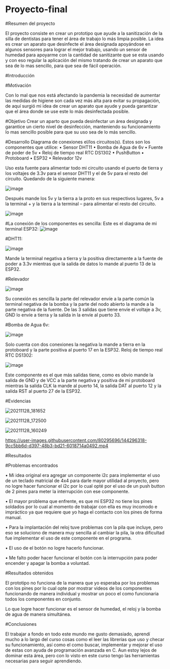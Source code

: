 # Proyecto-final
#Resumen del proyecto

El proyecto consiste en crear un prototipo que ayude a la sanitización de la silla de dentistas para tener el área de trabajo lo más limpia posible.
La idea es crear un aparato que desinfecte el área designada apoyándose en algunos sensores para lograr el mejor trabajo, usando un sensor de humedad para apoyarme con la cantidad de sanitizante que se esta usando y con eso regular la aplicación del mismo tratando de crear un aparato que sea de lo mas sencillo, para que sea de fácil operación.

#Introducción

#Motivación

Con lo mal que nos está afectando la pandemia la necesidad de aumentar las medidas de higiene son cada vez más alta para evitar su propagación, de aquí surgió mi idea de crear un aparato que ayude y pueda garantizar que el área donde se use este lo más desinfectada posible.

#Objetivo
Crear un aparto que pueda desinfectar un área designada y garantice un cierto nivel de desinfección, manteniendo su funcionamiento lo mas sencillo posible para que su uso sea de lo más sencillo.


#Desarrollo
Diagrama de conexiones el/los circuitos(s).
Estos son los componentes que utilice:
•	Sensor DHT11
•	Bomba de Agua de 6v
•	Fuente de poder de 5v
•	Reloj de tiempo real RTC DS1302
•	PushButton
•	Protoboard
•	ESP32
•	Relevador 12v


Uso esta fuente para alimentar todo mi circuito usando el puerto de tierra y los voltajes de 3.3v para el sensor DHT11 y el de 5v para el resto del circuito.
Quedando de la siguiente manera:

![image](https://user-images.githubusercontent.com/80295696/143788569-72650ccd-159d-4dce-8daa-6a9bf3ae65cc.png)

 
Después mande los 5v y la tierra a la proto en sus respectivos lugares, 5v a la terminal + y la tierra a la terminal – para alimentar el resto del circuito.

![image](https://user-images.githubusercontent.com/80295696/143788578-18f1c727-73c3-4eeb-bd6e-8aec82caf92b.png)


#La conexión de los componentes es sencilla:
Este es el diagrama de mi terminal ESP32:
![image](https://user-images.githubusercontent.com/80295696/143788594-6476bfdc-cfeb-4f2f-9e26-b651f06079d1.png)

 
#DHT11:

![image](https://user-images.githubusercontent.com/80295696/143788606-a5d13620-012f-4934-acc0-8fc87f158ab6.png)

 
Mande la terminal negativa a tierra y la positiva directamente a la fuente de poder a 3.3v mientras que la salida de datos lo mande al puerto 13 de la ESP32.

#Relevador

![image](https://user-images.githubusercontent.com/80295696/144295638-7c36c187-3800-497a-9000-bc5feca70730.png)

Su conexión es sencilla la parte del relevador envíe a la parte común la terminal negativa de la bomba y la parte del nodo abierto la mande a la parte negativa de la fuente.
De las 3 salidas que tiene envíe el voltaje a 3v, GND lo envíe a tierra y la salida in la envíe al puerto 33.

#Bomba de Agua 6v:

![image](https://user-images.githubusercontent.com/80295696/143788617-16f109e2-459d-48f7-8741-6391bdab9b97.png)

 
Solo cuenta con dos conexiones la negativa la mande a tierra en la protoboard y la parte positiva al puerto 17 en la ESP32.
Reloj de tiempo real RTC DS1302:

![image](https://user-images.githubusercontent.com/80295696/143788627-b398a4a8-0185-4b75-9d66-4cb0a7845d30.png)

 
Este componente es el que más salidas tiene, como es obvio mande la salida de GND y de VCC a la parte negativa y positiva de mi protoboard mientras la salida CLK la mande al puerto 14, la salida DAT al puerto 12 y la salida RST al puerto 27 de la ESP32.





#Evidencias

![20211128_181652](https://user-images.githubusercontent.com/80295696/143795130-a82bba65-b4c5-43fd-85fb-f5cca1d23932.jpg)


![20211128_172500](https://user-images.githubusercontent.com/80295696/143795183-c7898085-b2df-431b-ba3e-97aa188f5c11.jpg)


![20211128_160249](https://user-images.githubusercontent.com/80295696/143795198-3c067964-3734-423f-a063-7e446b9327bb.jpg)




https://user-images.githubusercontent.com/80295696/144296318-9cc5bb6d-d397-48b3-bd21-6018714a0492.mp4




#Resultados

#Problemas encontrados

•	Mi idea original era agregar un componente i2c para implementar el uso de un teclado matricial de 4x4 para darle mayor utilidad al proyecto, pero no logre hacer funcionar el i2c por lo cual opté por el uso de un push button de 2 pines para meter la interrupción con ese componente.

•	El mayor problema que enfrente, es que mi ESP32 no tiene los pines soldados por lo cual al momento de trabajar con ella es muy incomodo e impráctico ya que requiere que yo haga el contacto con los pines de forma manual.

•	Para la implantación del reloj tuve problemas con la pila que incluye, pero eso se soluciono de manera muy sencilla al cambiar la pila, la otra dificultad fue implementar el uso de este componente en el programa.

•	El uso de el botón no logre hacerlo funcionar.

•	Me falto poder hacer funcionar el botón con la interrupción para poder encender y apagar la bomba a voluntad.

#Resultados obtenidos

El prototipo no funciona de la manera que yo esperaba por los problemas con los pines por lo cual opte por mostrar videos de los componentes funcionando de manera individual y mostrar un poco el como funcionaria todos los componentes en conjunto.

Lo que logre hacer funcionar es el sensor de humedad, el reloj y la bomba de agua de manera simultánea.

#Conclusiones

El trabajar a fondo en todo este mundo me gusto demasiado, aprendí mucho a lo largo del curso cosas como el leer las librerías que uso y checar su funcionamiento, así como el como buscar, implementar y mejorar el uso de estas con ayuda de programación avanzada en C.
Aun estoy lejos de dominar esta área, pero con lo visto en este curso tengo las herramientas necesarias para seguir aprendiendo.



